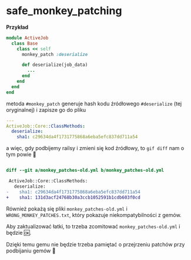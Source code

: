 # safe_monkey_patching

**Przykład**
```ruby
module ActiveJob
  class Base
    class << self
      monkey_patch :deserialize

      def deserialize(job_data)
        ...
      end
    end
  end
end
````

metoda `#monkey_patch` generuje hash kodu źródłowego `#deserialize` (tej oryginalnej) i zapisze go do pliku
```yml
---
ActiveJob::Core::ClassMethods:
  deserialize:
    sha1: c29634da4f1731775868a6eba5efc837dd711a54
```
a więc, gdy podbijemy railsy i zmieni się kod źródłowy, to `gif diff` nam o tym powie 🤩


```diff

diff --git a/monkey_patches-old.yml b/monkey_patches-old.yml

 ActiveJob::Core::ClassMethods:
   deserialize:
-    sha1: c29634da4f1731775868a6eba5efc837dd711a54
+    sha1: 131d3acf24768b30a3ccb1052591b1cdb603f0cd
```

Również pokażą się pliki `monkey_patches-old.yml` i `WRONG_MONKEY_PATCHES.txt`, który pokazuje niekompatybilności z gemów.

Aby zaktualizować łatki, to trzeba zcomitować `monkey_patches-old.yml` i będzie :ok:.

Dzięki temu gemu nie będzie trzeba pamiętać o przejrzeniu patchów przy podbijaniu gemów 🥳



